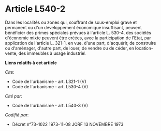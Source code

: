 # Article L540-2

Dans les localités ou zones qui, souffrant de sous-emploi grave et permanent ou d'un développement économique insuffisant,
peuvent bénéficier des primes spéciales prévues à l'article L. 530-4, des sociétés d'économie mixte peuvent être créées, avec
la participation de l'Etat, par application de l'article L. 321-1, en vue, d'une part, d'acquérir, de construire ou
d'aménager, d'autre part, de louer, de vendre ou de céder, en location-vente, des immeubles à usage industriel.

**Liens relatifs à cet article**

_Cite_:

  - Code de l'urbanisme - art. L321-1 (V)
  - Code de l'urbanisme - art. L530-4 (V)

_Cité par_:

  - Code de l'urbanisme - art. L540-3 (V)

_Codifié par_:

  - Décret n°73-1022 1973-11-08 JORF 13 NOVEMBRE 1973
